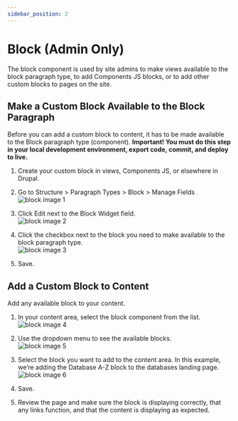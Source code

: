 ```yaml
---
sidebar_position: 2
---
```


# Block (Admin Only)

The block component is used by site admins to make views available to the block paragraph type, to add Components JS blocks, or to add other custom blocks to pages on the site.

## Make a Custom Block Available to the Block Paragraph

Before you can add a custom block to content, it has to be made available to the Block paragraph type (component).
**Important! You must do this step in your local development environment, export code, commit, and deploy to live.**

1. Create your custom block in views, Components JS, or elsewhere in Drupal.  

1. Go to Structure > Paragraph Types > Block > Manage Fields  
![block image 1](img/block-image-1a.png)

1. Click Edit next to the Block Widget field.  
![block image 2](img/block-image-2.png)

1. Click the checkbox next to the block you need to make available to the block paragraph type.  
![block image 3](img/block-image-3.png)

1. Save.

## Add a Custom Block to Content

Add any available block to your content.

1. In your content area, select the block component from the list.  
![block image 4](/img/block-image-4.png)

1. Use the dropdown menu to see the available blocks.  
![block image 5](/img/block-image-5.png)

1. Select the block you want to add to the content area. In this example, we’re adding the Database A-Z block to the databases landing page.  
![block image 6](/img/block-image-6.png)

1. Save.

1. Review the page and make sure the block is displaying correctly, that any links function, and that the content is displaying as expected.

